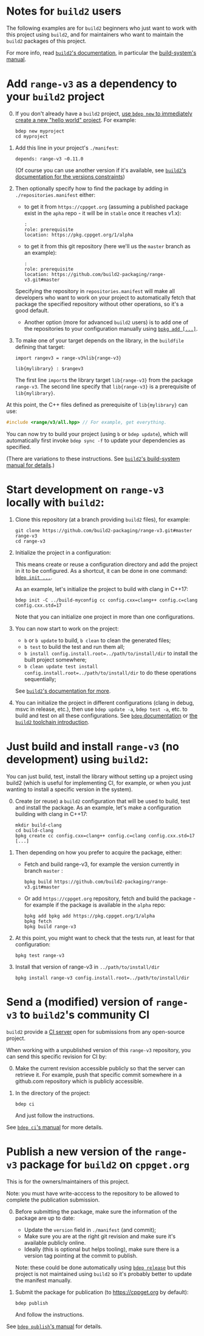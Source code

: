 Notes for `build2` users
========================

The following examples are for `build2` beginners who just want to work with this project using `build2`, and for maintainers who want to maintain the `build2` packages of this project.

For more info, read [`build2`'s documentation](https://build2.org/doc.xhtml), in particular the [build-system's manual](https://build2.org/build2/doc/build2-build-system-manual.xhtml).

# Add `range-v3` as a dependency to your `build2` project

0. If you don't already have a `build2` project, [use `bdep new` to immediately create a new "hello world" project](https://build2.org/bdep/doc/bdep-new.xhtml). For example:
    ```
    bdep new myproject
    cd myproject
    ```

1. Add this line in your project's `./manifest`:
    ```
    depends: range-v3 ~0.11.0
    ```
    (Of course you can use another version if it's available, see [`build2`'s documentation for the versions constraints](https://build2.org/bpkg/doc/build2-package-manager-manual.xhtml#package-version-constraint))

2. Then optionally specify how to find the package by adding in `./repositories.manifest` either:
    - to get it from `https://cppget.org` (assuming a published package exist in the `apha` repo - it will be in `stable` once it reaches v1.x):
        ```
        :
        role: prerequisite
        location: https://pkg.cppget.org/1/alpha
        ```
    - to get it from this git repository (here we'll us the `master` branch as an example):
        ```
        :
        role: prerequisite
        location: https://github.com/build2-packaging/range-v3.git#master
        ```
    Specifying the repository in `repositories.manifest` will make all developers who want to work on your project to automatically fetch that package the specified repository without other operations, so it's a good default.

    - Another option (more for advanced `build2` users) is to add one of the repositories to your configuration manually using [`bpkg add [...]`](https://build2.org/bpkg/doc/bpkg-rep-add.xhtml).

3. To make one of your target depends on the library, in the `buildfile` defining that target:
    ```
    import rangev3 = range-v3%lib{range-v3}

    lib{mylibrary} : $rangev3
    ```
    The first line `import`s the library target `lib{range-v3}` from the package `range-v3`.
    The second line specify that `lib{range-v3}` is a prerequisite of `lib{mylibrary}`.

At this point, the C++ files defined as prerequisite of `lib{mylibrary}` can use:

``` c++
#include <range/v3/all.hpp> // For example, get everything.
```

You can now try to build your project (using `b` or  `bdep update`), which will automatically first invoke `bdep sync -f` to update your dependencies as specified.

(There are variations to these instructions. See [`build2`'s build-system manual for details](https://build2.org/build2/doc/build2-build-system-manual.xhtml).)


# Start development on `range-v3` locally with `build2`:

1. Clone this repository (at a branch providing `build2` files), for example:
    ```
    git clone https://github.com/build2-packaging/range-v3.git#master range-v3
    cd range-v3
    ```
2. Initialize the project in a configuration:

    This means create or reuse a configuration directory and add the project in it to be configured. As a shortcut, it can be done in one command: [`bdep init ...`](https://build2.org/bdep/doc/bdep-init.xhtml).

    As an example, let's initialize the project to build with clang in C++17:
    ```
    bdep init -C ../build-myconfig cc config.cxx=clang++ config.c=clang config.cxx.std=17
    ```
    Note that you can initialize one project in more than one configurations.

3. You can now start to work on the project:
     - `b` or `b update` to build, `b clean` to clean the generated files;
     - `b test` to build the test and run them all;
     - `b install config.install.root=../path/to/install/dir` to install the built project somewhere;
     - `b clean update test install config.install.root=../path/to/install/dir` to do these operations sequentially;

    See [`build2`'s documentation for more](https://build2.org/doc.xhtml).

4. You can initialize the project in different configurations (clang in debug, msvc in release, etc.), then use `bdep update -a`, `bdep test -a`, etc. to build and test on all these configurations. See [`bdep` documentation](https://build2.org/bdep/doc/bdep.xhtml) or [the `build2` toolchain introduction](https://build2.org/build2-toolchain/doc/build2-toolchain-intro.xhtml).


# Just build and install `range-v3` (no development) using `build2`:

You can just build, test, install the library without setting up a project using build2 (which is useful for implementing CI, for example, or when you just wanting to install a specific version in the system).

0. Create (or reuse) a `build2` configuration that will be used to build, test and install the package.
    As an example, let's make a configuration building with clang in C++17:
    ```
    mkdir build-clang
    cd build-clang
    bpkg create cc config.cxx=clang++ config.c=clang config.cxx.std=17 [...]
    ```

1. Then depending on how you prefer to acquire the package, either:
    - Fetch and build range-v3, for example the version currently in branch `master` :
      ```
      bpkg build https://github.com/build2-packaging/range-v3.git#master
      ```
    - Or add `https://cppget.org` repository, fetch and build the package - for example if the package is available in the `alpha` repo:
      ```
      bpkg add bpkg add https://pkg.cppget.org/1/alpha
      bpkg fetch
      bpkg build range-v3
      ```

2. At this point, you might want to check that the tests run, at least for that configuration:
    ```
    bpkg test range-v3
    ```

3. Install that version of range-v3 in `../path/to/install/dir`
    ```
    bpkg install range-v3 config.install.root=../path/to/install/dir
    ```

# Send a (modified) version of `range-v3` to `build2`'s community CI

`build2` provide a [CI server](https://ci.cppget.org/) open for submissions from any open-source project.

When working with a unpublished version of this `range-v3` repository, you can send this specific revision for CI by:

0. Make the current revision accessible publicly so that the server can retrieve it. For example, push that specific commit somewhere in a github.com repository which is publicly accessible.

1. In the directory of the project:
    ```
    bdep ci
    ```
    And just follow the instructions.

See [`bdep ci`'s manual](https://build2.org/bdep/doc/bdep-ci.xhtml) for more details.

# Publish a new version of the `range-v3` package for `build2` on `cppget.org`

This is for the owners/maintainers of this project.

Note: you must have write-acccess to the repository to be allowed to complete the publication submission.

0. Before submitting the package, make sure the information of the package are up to date:
    - Update the `version` field in `./manifest` (and commit);
    - Make sure you are at the right git revision and make sure it's available publicly online.
    - Ideally (this is optional but helps tooling), make sure there is a version tag pointing at the commit to publish.

    Note: these could be done automatically using [`bdep release`](https://build2.org/bdep/doc/bdep-release.xhtml) but this project is not maintained using `build2` so it's probably better to update the manifest manually.

1. Submit the package for publication (to https://cppget.org by default):
    ```
    bdep publish
    ```
    And follow the instructions.

See [`bdep publish`'s manual](https://build2.org/bdep/doc/bdep-publish.xhtml) for details.
